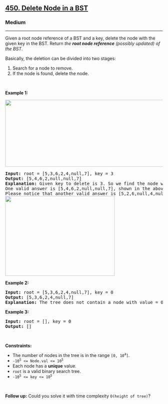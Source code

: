 <h2><a href="https://leetcode.com/problems/delete-node-in-a-bst/?envType=study-plan-v2&envId=leetcode-75">450. Delete Node in a BST</a></h2><h3>Medium</h3><hr><p>Given a root node reference of a BST and a key, delete the node with the given key in the BST. Return <em>the <strong>root node reference</strong> (possibly updated) of the BST</em>.</p>

<p>Basically, the deletion can be divided into two stages:</p>

<ol>
	<li>Search for a node to remove.</li>
	<li>If the node is found, delete the node.</li>
</ol>

<p>&nbsp;</p>
<p><strong class="example">Example 1:</strong></p>
<img alt="" src="https://assets.leetcode.com/uploads/2020/09/04/del_node_1.jpg" style="width: 800px; height: 214px;" />
<pre>
<strong>Input:</strong> root = [5,3,6,2,4,null,7], key = 3
<strong>Output:</strong> [5,4,6,2,null,null,7]
<strong>Explanation:</strong> Given key to delete is 3. So we find the node with value 3 and delete it.
One valid answer is [5,4,6,2,null,null,7], shown in the above BST.
Please notice that another valid answer is [5,2,6,null,4,null,7] and it&#39;s also accepted.
<img alt="" src="https://assets.leetcode.com/uploads/2020/09/04/del_node_supp.jpg" style="width: 350px; height: 255px;" />
</pre>

<p><strong class="example">Example 2:</strong></p>

<pre>
<strong>Input:</strong> root = [5,3,6,2,4,null,7], key = 0
<strong>Output:</strong> [5,3,6,2,4,null,7]
<strong>Explanation:</strong> The tree does not contain a node with value = 0.
</pre>

<p><strong class="example">Example 3:</strong></p>

<pre>
<strong>Input:</strong> root = [], key = 0
<strong>Output:</strong> []
</pre>

<p>&nbsp;</p>
<p><strong>Constraints:</strong></p>

<ul>
	<li>The number of nodes in the tree is in the range <code>[0, 10<sup>4</sup>]</code>.</li>
	<li><code>-10<sup>5</sup> &lt;= Node.val &lt;= 10<sup>5</sup></code></li>
	<li>Each node has a <strong>unique</strong> value.</li>
	<li><code>root</code> is a valid binary search tree.</li>
	<li><code>-10<sup>5</sup> &lt;= key &lt;= 10<sup>5</sup></code></li>
</ul>

<p>&nbsp;</p>
<p><strong>Follow up:</strong> Could you solve it with time complexity <code>O(height of tree)</code>?</p>
